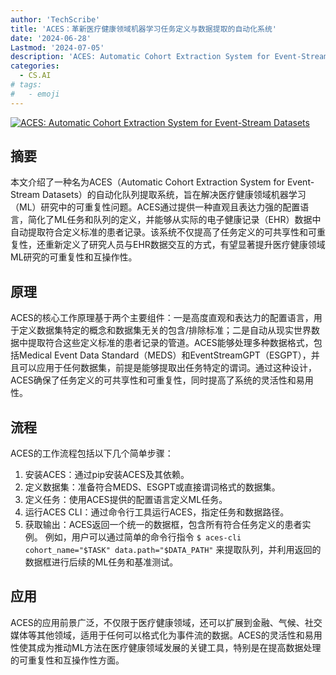 ```yaml
---
author: 'TechScribe'
title: 'ACES：革新医疗健康领域机器学习任务定义与数据提取的自动化系统'
date: '2024-06-28'
Lastmod: '2024-07-05'
description: 'ACES: Automatic Cohort Extraction System for Event-Stream Datasets'
categories:
  - CS.AI
# tags:
#   - emoji
---
```


[![ACES: Automatic Cohort Extraction System for Event-Stream Datasets](https://arxiv-research-1301205113.cos.ap-guangzhou.myqcloud.com/images/2406.19653v1.pdf_0.jpg)](https://arxiv.org/abs/2406.19653v1)

## 摘要

本文介绍了一种名为ACES（Automatic Cohort Extraction System for Event-Stream Datasets）的自动化队列提取系统，旨在解决医疗健康领域机器学习（ML）研究中的可重复性问题。ACES通过提供一种直观且表达力强的配置语言，简化了ML任务和队列的定义，并能够从实际的电子健康记录（EHR）数据中自动提取符合定义标准的患者记录。该系统不仅提高了任务定义的可共享性和可重复性，还重新定义了研究人员与EHR数据交互的方式，有望显著提升医疗健康领域ML研究的可重复性和互操作性。<!--more-->

## 原理

ACES的核心工作原理基于两个主要组件：一是高度直观和表达力的配置语言，用于定义数据集特定的概念和数据集无关的包含/排除标准；二是自动从现实世界数据中提取符合这些定义标准的患者记录的管道。ACES能够处理多种数据格式，包括Medical Event Data Standard（MEDS）和EventStreamGPT（ESGPT），并且可以应用于任何数据集，前提是能够提取出任务特定的谓词。通过这种设计，ACES确保了任务定义的可共享性和可重复性，同时提高了系统的灵活性和易用性。

## 流程

ACES的工作流程包括以下几个简单步骤：
1. 安装ACES：通过pip安装ACES及其依赖。
2. 定义数据集：准备符合MEDS、ESGPT或直接谓词格式的数据集。
3. 定义任务：使用ACES提供的配置语言定义ML任务。
4. 运行ACES CLI：通过命令行工具运行ACES，指定任务和数据路径。
5. 获取输出：ACES返回一个统一的数据框，包含所有符合任务定义的患者实例。
例如，用户可以通过简单的命令行指令 `$ aces-cli cohort_name="$TASK" data.path="$DATA_PATH"` 来提取队列，并利用返回的数据框进行后续的ML任务和基准测试。

## 应用

ACES的应用前景广泛，不仅限于医疗健康领域，还可以扩展到金融、气候、社交媒体等其他领域，适用于任何可以格式化为事件流的数据。ACES的灵活性和易用性使其成为推动ML方法在医疗健康领域发展的关键工具，特别是在提高数据处理的可重复性和互操作性方面。